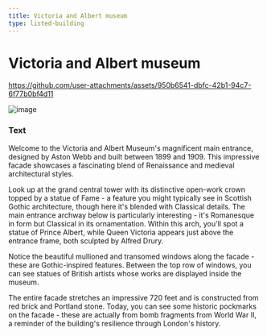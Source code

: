 ```yaml
---
title: Victoria and Albert museum
type: listed-building
---
```


# Victoria and Albert museum

https://github.com/user-attachments/assets/950b6541-dbfc-42b1-94c7-6f77b0bf4d11

![image](https://github.com/user-attachments/assets/14239c1c-3d89-49aa-8751-76f4e309ca15)

### Text
Welcome to the Victoria and Albert Museum's magnificent main entrance, designed by Aston Webb and built between 1899 and 1909. This impressive facade showcases a fascinating blend of Renaissance and medieval architectural styles.

Look up at the grand central tower with its distinctive open-work crown topped by a statue of Fame - a feature you might typically see in Scottish Gothic architecture, though here it's blended with Classical details. The main entrance archway below is particularly interesting - it's Romanesque in form but Classical in its ornamentation. Within this arch, you'll spot a statue of Prince Albert, while Queen Victoria appears just above the entrance frame, both sculpted by Alfred Drury.

Notice the beautiful mullioned and transomed windows along the facade - these are Gothic-inspired features. Between the top row of windows, you can see statues of British artists whose works are displayed inside the museum.

The entire facade stretches an impressive 720 feet and is constructed from red brick and Portland stone. Today, you can see some historic pockmarks on the facade - these are actually from bomb fragments from World War II, a reminder of the building's resilience through London's history.


